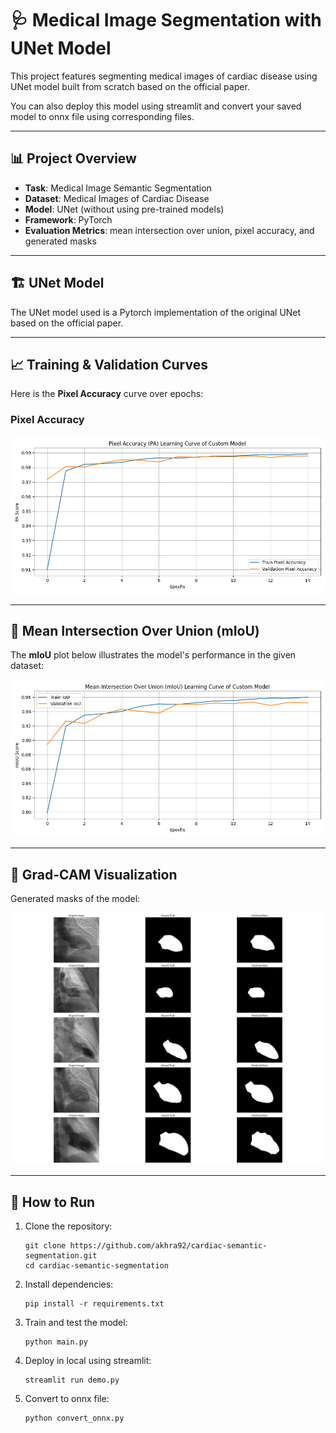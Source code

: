 # 🩺 Medical Image Segmentation with UNet Model

This project features segmenting medical images of cardiac disease using UNet model built from scratch based on the official paper.

You can also deploy this model using streamlit and convert your saved model to onnx file using corresponding files.

---

## 📊 Project Overview

- **Task**: Medical Image Semantic Segmentation
- **Dataset**: Medical Images of Cardiac Disease
- **Model**: UNet (without using pre-trained models)
- **Framework**: PyTorch
- **Evaluation Metrics**: mean intersection over union, pixel accuracy, and generated masks

---

## 🏗️ UNet Model

The UNet model used is a Pytorch implementation of the original UNet based on the official paper.

---

## 📈 Training & Validation Curves

Here is the **Pixel Accuracy** curve over epochs:

### Pixel Accuracy
![PA](plots/custom_pa_curve.png)

---

## 🧮 Mean Intersection Over Union (mIoU)

The **mIoU** plot below illustrates the model's performance in the given dataset:

![mIoU](plots/custom_iou_curve.png)

---

## 🧠 Grad-CAM Visualization

Generated masks of the model:

![Masks](inference_results/custom_inference_visualization.png)

---


## 🚀 How to Run

1. Clone the repository:
   
   ```
   git clone https://github.com/akhra92/cardiac-semantic-segmentation.git
   cd cardiac-semantic-segmentation
   ```

3. Install dependencies:

   ```
   pip install -r requirements.txt
   ```
   
4. Train and test the model:

   ```
   python main.py
   ```

5. Deploy in local using streamlit:
   
   ```
   streamlit run demo.py
   ```

6. Convert to onnx file:
   
   ```
   python convert_onnx.py
   ```



